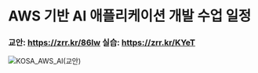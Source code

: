 # AWS 기반 AI 애플리케이션 개발 수업 일정

### 교안: https://zrr.kr/86lw    실습: https://zrr.kr/KYeT


![KOSA_AWS_AI(교안)](https://user-images.githubusercontent.com/54794815/189991971-bb82738c-fda1-4b59-b9d1-486049d6ba37.png)


